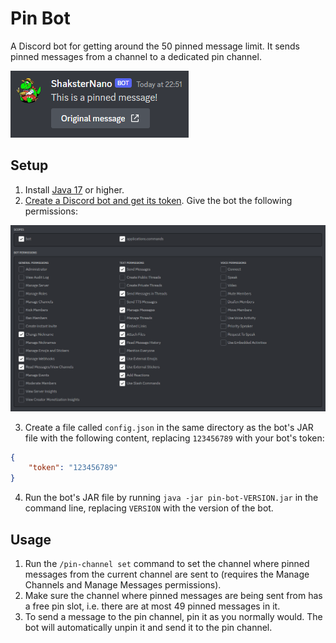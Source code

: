 # Pin Bot

A Discord bot for getting around the 50 pinned message limit.
It sends pinned messages from a channel to a dedicated pin channel.

<img src="assets/screenshots/pinned-message.png" alt="Pinned message">

## Setup

1. Install [Java 17](https://adoptium.net) or higher.
2. [Create a Discord bot and get its token](https://discordpy.readthedocs.io/en/stable/discord.html). Give the bot the following permissions:

<img src="assets/screenshots/bot-permissions.png" alt="Bot permissions">

3. Create a file called `config.json` in the same directory as the bot's JAR file with the following content, replacing `123456789` with your bot's token:

```json
{
	"token": "123456789"
}
```

4. Run the bot's JAR file by running `java -jar pin-bot-VERSION.jar` in the command line, replacing `VERSION` with the version of the bot.

## Usage

1. Run the `/pin-channel set` command to set the channel where pinned messages from the current channel are sent to (requires the Manage Channels and Manage Messages permissions).
2. Make sure the channel where pinned messages are being sent from has a free pin slot, i.e. there are at most 49 pinned messages in it.
3. To send a message to the pin channel, pin it as you normally would. The bot will automatically unpin it and send it to the pin channel.
